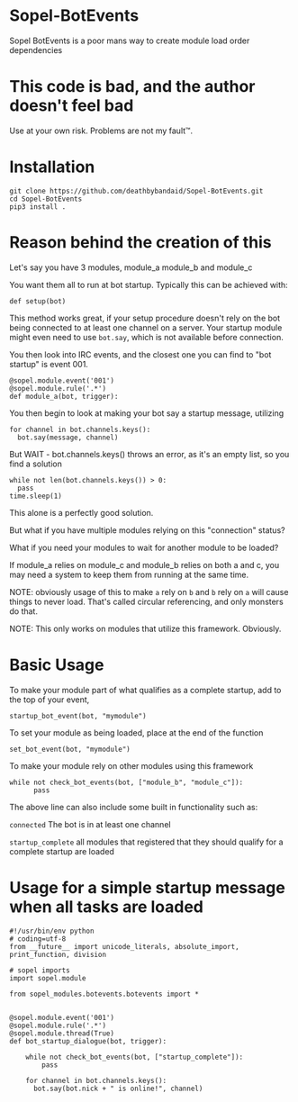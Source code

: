 # Sopel-BotEvents

Sopel BotEvents is a poor mans way to create module load order dependencies

# This code is bad, and the author doesn't feel bad
Use at your own risk. Problems are not my fault™.

# Installation
````
git clone https://github.com/deathbybandaid/Sopel-BotEvents.git
cd Sopel-BotEvents
pip3 install .
````

# Reason behind the creation of this

Let's say you have 3 modules, module_a module_b and module_c

You want them all to run at bot startup. Typically this can be achieved with:

````
def setup(bot)
````

This method works great, if your setup procedure doesn't rely on the bot being connected to at least one channel on a server.
Your startup module might even need to use `bot.say`, which is not available before connection.

You then look into IRC events, and the closest one you can find to "bot startup" is event 001.


````
@sopel.module.event('001')
@sopel.module.rule('.*')
def module_a(bot, trigger):
````

You then begin to look at making your bot say a startup message, utilizing

````
for channel in bot.channels.keys():
  bot.say(message, channel)
````

But WAIT - bot.channels.keys() throws an error, as it's an empty list, so you find a solution

````
while not len(bot.channels.keys()) > 0:
  pass
time.sleep(1)
````

This alone is a perfectly good solution.

But what if you have multiple modules relying on this "connection" status?

What if you need your modules to wait for another module to be loaded?

If module_a relies on module_c and module_b relies on both a and c, you may need a system to keep them from running at the same time.

NOTE: obviously usage of this to make `a` rely on `b` and `b` rely on `a` will cause things to never load. That's called circular referencing, and only monsters do that.

NOTE: This only works on modules that utilize this framework. Obviously.


# Basic Usage

To make your module part of what qualifies as a complete startup, add to the top of your event,

````
startup_bot_event(bot, "mymodule")
````

To set your module as being loaded, place at the end of the function

````
set_bot_event(bot, "mymodule")
````

To make your module rely on other modules using this framework

````
while not check_bot_events(bot, ["module_b", "module_c"]):
      pass
````

The above line can also include some built in functionality such as:

`connected` The bot is in at least one channel

`startup_complete` all modules that registered that they should qualify for a complete startup are loaded


# Usage for a simple startup message when all tasks are loaded

````
#!/usr/bin/env python
# coding=utf-8
from __future__ import unicode_literals, absolute_import, print_function, division

# sopel imports
import sopel.module

from sopel_modules.botevents.botevents import *


@sopel.module.event('001')
@sopel.module.rule('.*')
@sopel.module.thread(True)
def bot_startup_dialogue(bot, trigger):

    while not check_bot_events(bot, ["startup_complete"]):
        pass

    for channel in bot.channels.keys():
      bot.say(bot.nick + " is online!", channel)
````
